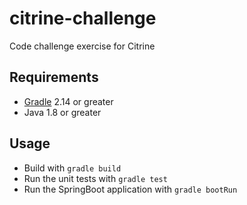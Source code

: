 # citrine-challenge
Code challenge exercise for Citrine

## Requirements

* [Gradle](http://gradle.org) 2.14 or greater
* Java 1.8 or greater

## Usage

* Build with `gradle build`
* Run the unit tests with `gradle test`
* Run the SpringBoot application with `gradle bootRun`
